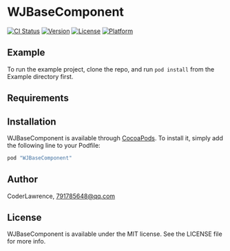 # WJBaseComponent

[![CI Status](http://img.shields.io/travis/CoderLawrence/WJBaseComponent.svg?style=flat)](https://travis-ci.org/CoderLawrence/WJBaseComponent)
[![Version](https://img.shields.io/cocoapods/v/WJBaseComponent.svg?style=flat)](http://cocoapods.org/pods/WJBaseComponent)
[![License](https://img.shields.io/cocoapods/l/WJBaseComponent.svg?style=flat)](http://cocoapods.org/pods/WJBaseComponent)
[![Platform](https://img.shields.io/cocoapods/p/WJBaseComponent.svg?style=flat)](http://cocoapods.org/pods/WJBaseComponent)

## Example

To run the example project, clone the repo, and run `pod install` from the Example directory first.

## Requirements

## Installation

WJBaseComponent is available through [CocoaPods](http://cocoapods.org). To install
it, simply add the following line to your Podfile:

```ruby
pod "WJBaseComponent"
```

## Author

CoderLawrence, 791785648@qq.com

## License

WJBaseComponent is available under the MIT license. See the LICENSE file for more info.
